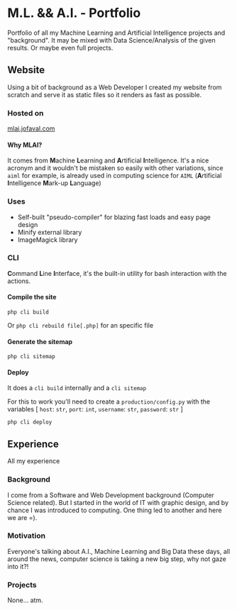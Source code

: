 # M.L. && A.I. - Portfolio #
Portfolio of all my Machine Learning and Artificial Intelligence projects and "background".
It may be mixed with Data Science/Analysis of the given results. Or maybe even full projects.

## Website
Using a bit of background as a Web Developer I created my website from scratch and serve it as static files so it renders as fast as possible.

### Hosted on
[mlai.jofaval.com](https://mlai.jofaval.com)

#### Why MLAI?
It comes from **M**achine **L**earning and **A**rtificial **I**ntelligence. It's a nice acronym and it wouldn't be mistaken so easily with other variations, since `aiml` for example, is already used in computing science for `AIML` (**A**rtificial **I**ntelligence **M**ark-up **L**anguage)

### Uses
- Self-built "pseudo-compiler" for blazing fast loads and easy page design
- Minify external library
- ImageMagick library

### CLI
**C**ommand **L**ine **I**nterface, it's the built-in utility for bash interaction with the actions.

#### Compile the site
`php cli build`

Or `php cli rebuild file[.php]` for an specific file

#### Generate the sitemap
`php cli sitemap`

#### Deploy
It does a `cli build` internally and a `cli sitemap`

For this to work you'll need to create a `production/config.py` with the variables [ `host`: `str`, `port`: `int`, `username`: `str`, `password`: `str` ]

`php cli deploy`

## Experience

All my experience

### Background
I come from a Software and Web Development background (Computer Science related). But I started in the world of IT with graphic design, and by chance I was introduced to computing. One thing led to another and here we are =).

### Motivation
Everyone's talking about A.I., Machine Learning and Big Data these days, all around the news, computer science is taking a new big step, why not gaze into it?!

### Projects
None... atm.